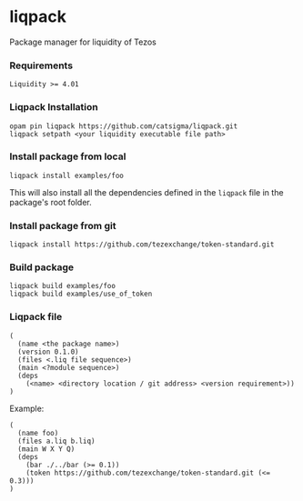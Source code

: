 # liqpack
Package manager for liquidity of Tezos

### Requirements
```
Liquidity >= 4.01
```

### Liqpack Installation
```
opam pin liqpack https://github.com/catsigma/liqpack.git
liqpack setpath <your liquidity executable file path>
```

### Install package from local
```
liqpack install examples/foo
```
This will also install all the dependencies defined in the `liqpack` file in the package's root folder.

### Install package from git
```
liqpack install https://github.com/tezexchange/token-standard.git
```

### Build package
```
liqpack build examples/foo
liqpack build examples/use_of_token
```

### Liqpack file
```
(
  (name <the package name>)
  (version 0.1.0)
  (files <.liq file sequence>)
  (main <?module sequence>)
  (deps 
    (<name> <directory location / git address> <version requirement>))
)
```

Example:
```
(
  (name foo)
  (files a.liq b.liq)
  (main W X Y Q)
  (deps 
    (bar ./../bar (>= 0.1))
    (token https://github.com/tezexchange/token-standard.git (<= 0.3)))
)
```